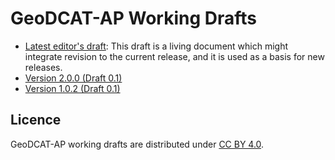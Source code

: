 # GeoDCAT-AP Working Drafts

- [Latest editor's draft](./latest/): This draft is a living document which might integrate revision to the current release, and it is used as a basis for new releases.
- [Version 2.0.0 (Draft 0.1)](./2.0.0-draft-0.1/)
- [Version 1.0.2 (Draft 0.1)](./1.0.2-draft-0.1/)

## Licence

GeoDCAT-AP working drafts are distributed under [CC BY 4.0](https://creativecommons.org/licenses/by/4.0/).
